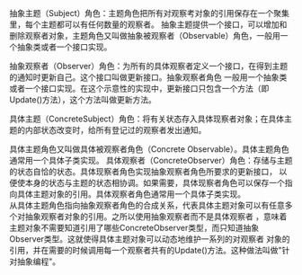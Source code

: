    抽象主题（Subject）角色：主题角色把所有对观察考对象的引用保存在一个聚集里，每个主题都可以有任何数量的观察者。
抽象主题提供一个接口，可以增加和删除观察者对象，主题角色又叫做抽象被观察者（Observable）角色，一般用一个抽象类或者一个接口实现。

   抽象观察者（Observer）角色：为所有的具体观察者定义一个接口，在得到主题的通知时更新自己。这个接口叫做更新接口。抽象观察者角色
一般用一个抽象类或者一个接口实现。在这个示意性的实现中，更新接口只包含一个方法（即Update()方法），这个方法叫做更新方法。
       
  具体主题（ConcreteSubject）角色：将有关状态存入具体现察者对象；在具体主题的内部状态改变时，给所有登记过的观察者发出通知。

   具体主题角色又叫做具体被观察者角色（Concrete Observable）。具体主题角色通常用一个具体子类实现。
具体观察者（ConcreteObserver）角色：存储与主题的状态自恰的状态。具体现察者角色实现抽象观察者角色所要求的更新接口，
以便使本身的状态与主题的状态相协调。如果需要，具体现察者角色可以保存一个指向具体主题对象的引用。具体观察者角色通常用一个具体子类实现。       
从具体主题角色指向抽象观察者角色的合成关系，代表具体主题对象可以有任意多个对抽象观察者对象的引用。之所以使用抽象观察者而不是具体观察者
，意味着主题对象不需要知道引用了哪些ConcreteObserver类型，而只知道抽象Observer类型。这就使得具体主题对象可以动态地维护一系列的对观察者
对象的引用，并在需要的时候调用每一个观察者共有的Update()方法。这种做法叫做"针对抽象编程"。
